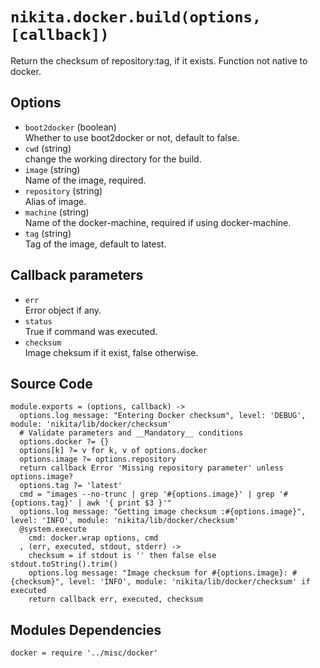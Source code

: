 
# `nikita.docker.build(options, [callback])`

Return the checksum of repository:tag, if it exists. Function not native to docker.

## Options

* `boot2docker` (boolean)   
  Whether to use boot2docker or not, default to false.   
* `cwd` (string)   
  change the working directory for the build.   
* `image` (string)   
  Name of the image, required.   
* `repository` (string)   
  Alias of image.   
* `machine` (string)   
  Name of the docker-machine, required if using docker-machine.   
* `tag` (string)   
  Tag of the image, default to latest.   

## Callback parameters

* `err`   
  Error object if any.   
* `status`   
  True if command was executed.   
* `checksum`   
  Image cheksum if it exist, false otherwise.   

## Source Code

    module.exports = (options, callback) ->
      options.log message: "Entering Docker checksum", level: 'DEBUG', module: 'nikita/lib/docker/checksum'
      # Validate parameters and __Mandatory__ conditions
      options.docker ?= {}
      options[k] ?= v for k, v of options.docker
      options.image ?= options.repository
      return callback Error 'Missing repository parameter' unless options.image?
      options.tag ?= 'latest'
      cmd = "images --no-trunc | grep '#{options.image}' | grep '#{options.tag}' | awk '{ print $3 }'"
      options.log message: "Getting image checksum :#{options.image}", level: 'INFO', module: 'nikita/lib/docker/checksum'
      @system.execute
        cmd: docker.wrap options, cmd
      , (err, executed, stdout, stderr) ->
        checksum = if stdout is '' then false else stdout.toString().trim()
        options.log message: "Image checksum for #{options.image}: #{checksum}", level: 'INFO', module: 'nikita/lib/docker/checksum' if executed
        return callback err, executed, checksum


## Modules Dependencies

    docker = require '../misc/docker'
